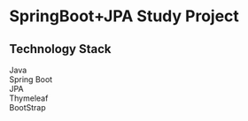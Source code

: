 SpringBoot+JPA Study Project
=============
Technology Stack
-------------
Java  
Spring Boot  
JPA  
Thymeleaf  
BootStrap  
